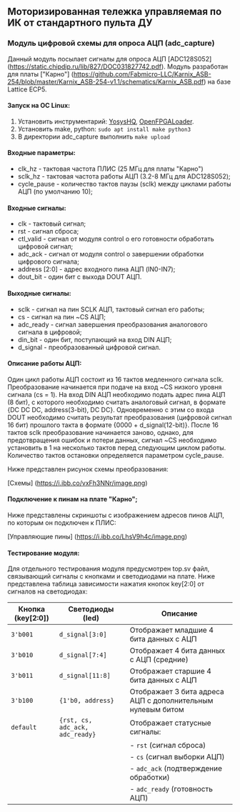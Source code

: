 ## Моторизированная тележка управляемая по ИК от стандартного пульта ДУ
### Модуль цифровой схемы для опроса АЦП (adc_capture)

Данный модуль посылает сигналы для опроса АЦП [ADC128S052] (https://static.chipdip.ru/lib/827/DOC031827742.pdf).
Модуль разработан для платы ["Карно"] (https://github.com/Fabmicro-LLC/Karnix_ASB-254/blob/master/Karnix_ASB-254-v1.1/schematics/Karnix_ASB.pdf) на базе Lattice ECP5.

#### Запуск на ОС Linux:
1. Установить инструментарий: [YosysHQ](https://github.com/YosysHQ/oss-cad-suite-build/releases/), [OpenFPGALoader](https://github.com/trabucayre/openFPGALoader).
2. Установить make, python: `sudo apt install make python3`
3. В директории adc_capture выполнить `make upload`

#### Входные параметры:
* clk_hz - тактовая частота ПЛИС (25 МГц для платы "Карно")
* sclk_hz - тактовая частота работы АЦП (3.2-8 МГц для ADC128S052);
* cycle_pause - количество тактов паузы (sclk) между циклами работы АЦП (по умолчанию 10);

#### Входные сигналы:
* clk - тактовый сигнал;
* rst - сигнал сброса;
* ctl_valid - сигнал от модуля control о его готовности обработать цифровой сигнал; 
* adc_ack - сигнал от модуля control о завершении обработки цифрового сигнала;
* address [2:0] - адрес входного пина АЦП (IN0-IN7);
* dout_bit - один бит с выхода DOUT АЦП.

#### Выходные сигналы:
* sclk - сигнал на пин SCLK АЦП, тактовый сигнал его работы;
* cs - сигнал на пин ~CS АЦП;
* adc_ready - сигнал завершения преобразования аналогового сигнала в цифровой;
* din_bit - один бит, поступающий на вход DIN АЦП;
* d_signal - преобразованный цифровой сигнал.

#### Описание работы АЦП:
Один цикл работы АЦП состоит из 16 тактов медленного сигнала sclk. Преобразование начинается при подаче на вход ~CS низкого уровня сигнала (cs = 1). 
На вход DIN АЦП необходимо подать адрес пина АЦП (8 бит), с которого необходимо считать аналоговый сигнал, в формате {DC DC DC, address(3-bit), DC DC}.
Одновременно с этим со входа DOUT необходимо считать результат преобразования (цифровой сигнал 16 бит) прошлого такта в формате {0000 + d_signal(12-bit)}.
После 16 тактов sclk преобразование начинается заново, однако, для предотвращения ошибок и потери данных, сигнал ~CS необходимо установить в 1 на несколько тактов перед следующим циклом работы. Количество тактов остановки определяется параметром cycle_pause.

Ниже представлен рисунок схемы преобразования:

[Схемы] (https://i.ibb.co/vxFh3NNr/image.png)

#### Подключение к пинам на плате "Карно";
Ниже представлены скриншоты с изображением адресов пинов АЦП, по которым он подключен к ПЛИС:

[Управляющие пины] (https://i.ibb.co/LhsV9h4c/image.png)

#### Тестирование модуля:
Для отдельного тестирования модуля предусмотрен top.sv файл, связывающий сигналы с кнопками и светодиодами на плате.
Ниже представлена таблица зависимости нажатия кнопок key[2:0] от сигналов на светодиодах:

| Кнопка (key[2:0]) | Светодиоды (led)                              | Описание                                   |
|-------------------|-----------------------------------------------|--------------------------------------------|
| `3'b001`          | `d_signal[3:0]`                               | Отображает младшие 4 бита данных с АЦП    |
| `3'b010`          | `d_signal[7:4]`                               | Отображает 4 бита данных с АЦП (средние)   |
| `3'b011`          | `d_signal[11:8]`                              | Отображает старшие 4 бита данных с АЦП    |
| `3'b100`          | `{1'b0, address}`                             | Отображает 3 бита адреса АЦП с дополнительным нулевым битом |
| `default`         | `{rst, cs, adc_ack, adc_ready}`               | Отображает статусные сигналы:            |
|                   |                                               | - `rst` (сигнал сброса)                   |
|                   |                                               | - `cs` (сигнал выборки АЦП)              |
|                   |                                               | - `adc_ack` (подтверждение обработки)    |
|                   |                                               | - `adc_ready` (готовность АЦП)           |

